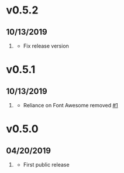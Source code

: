 # v0.5.2
##  10/13/2019

1. [](#bugfix)
    * Fix release version 

# v0.5.1
##  10/13/2019

1. [](#bugfix)
    * Reliance on Font Awesome removed [#1](https://github.com/marcosegato/grav-plugin-backtotop/issues/1)

# v0.5.0
##  04/20/2019

1. [](#new)
    * First public release
